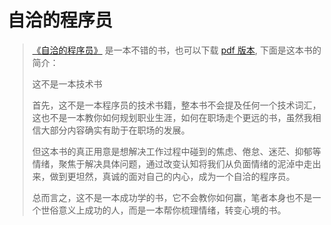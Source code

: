 # 自洽的程序员

> [《自洽的程序员》](https://www.dev-life.site/) 是一本不错的书，也可以下载 [pdf 版本](./book/ziqiadechengxuyuan.pdf), 下面是这本书的简介：
>
> 这不是一本技术书
>
> 首先，这不是一本程序员的技术书籍，整本书不会提及任何一个技术词汇，这也不是一本教你如何规划职业生涯，如何在职场走个更远的书，虽然我相信大部分内容确实有助于在职场的发展。
>
> 但这本书的真正用意是想解决工作过程中碰到的焦虑、倦怠、迷茫、抑郁等情绪，聚焦于解决具体问题，通过改变认知将我们从负面情绪的泥淖中走出来，做到更坦然，真诚的面对自己的内心，成为一个自洽的程序员。
>
> 总而言之，这不是一本成功学的书，它不会教你如何赢，笔者本身也不是一个世俗意义上成功的人，而是一本帮你梳理情绪，转变心境的书。
